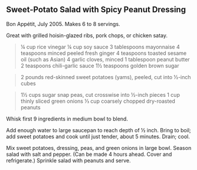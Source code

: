 ## Sweet-Potato Salad with Spicy Peanut Dressing

Bon Appétit, July 2005. Makes 6 to 8 servings.

Great with grilled hoisin-glazed ribs, pork chops, or chicken satay.

> ¼ cup rice vinegar
> ¼ cup soy sauce
> 3 tablespoons mayonnaise
> 4 teaspoons minced peeled fresh ginger
> 4 teaspoons toasted sesame oil (such as Asian)
> 4 garlic cloves, minced
> 1 tablespoon peanut butter
> 2 teaspoons chili-garlic sauce
> 1½ teaspoons golden brown sugar

> 2 pounds red-skinned sweet potatoes (yams), peeled, cut into ½-inch cubes

> 1½ cups sugar snap peas, cut crosswise into ½-inch pieces
> 1 cup thinly sliced green onions
> ⅓ cup coarsely chopped dry-roasted peanuts

Whisk first 9 ingredients in medium bowl to blend.

Add enough water to large saucepan to reach depth of ½ inch. Bring to boil; add
sweet potatoes and cook until just tender, about 5 minutes. Drain; cool.

Mix sweet potatoes, dressing, peas, and green onions in large bowl. Season
salad with salt and pepper. (Can be made 4 hours ahead. Cover and refrigerate.)
Sprinkle salad with peanuts and serve.



